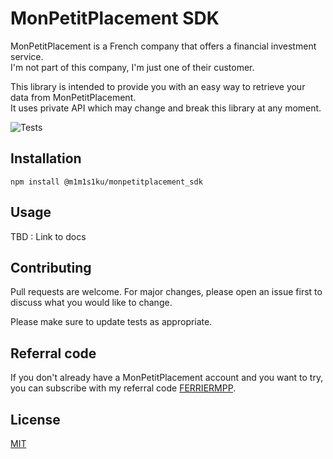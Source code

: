 # MonPetitPlacement SDK

MonPetitPlacement is a French company that offers a financial investment service.  
I'm not part of this company, I'm just one of their customer.

This library is intended to provide you with an easy way to retrieve your data from MonPetitPlacement.  
It uses private API which may change and break this library at any moment.

![Tests](https://github.com/m1m1s1ku/monpetitplacement_sdk/actions/workflows/ci.yml/badge.svg)

## Installation

```
npm install @m1m1s1ku/monpetitplacement_sdk
```

## Usage

TBD : Link to docs

## Contributing

Pull requests are welcome. For major changes, please open an issue first to discuss what you would like to change.

Please make sure to update tests as appropriate.

## Referral code

If you don't already have a MonPetitPlacement account and you want to try, you can subscribe with my referral code [FERRIERMPP](http://www.monpetitplacement.fr/fr/affiliate/sea?cp=FERRIERMPP).

## License

[MIT](./LICENSE)
